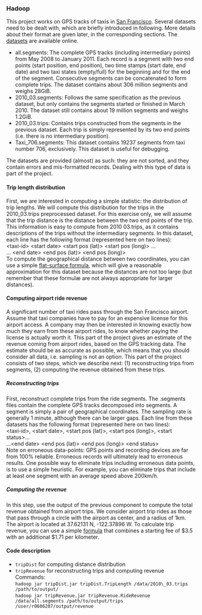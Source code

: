 ### Hadoop
This project works on GPS tracks of taxis in [San Francisco][1]. Several datasets need to be dealt with, which are briefly introduced in following. More details about their format are given later, in the corresponding sections. The [datasets][2] are available online.
- all.segments: The complete GPS tracks (including intermediary points) from May 2008 to January 2011. Each record is a segment with two end points (start position, end position), two time stamps (start date, end date) and two taxi states (empty/full) for the beginning and for the end of the segment. Consecutive segments can be concatenated to form complete trips. The dataset contains about 306 million segments and weighs 28GiB.
- 2010\_03.segments: Follows the same specification as the previous dataset, but only contains the segments started or finished in March 2010. The dataset still contains about 19 million segments and weighs 1.2GiB.
- 2010\_03.trips: Contains trips constructed from the segments in the previous dataset. Each trip is simply represented by its two end points (i.e. there is no intermediary position).
- Taxi\_706.segments: This dataset contains 19237 segments from taxi number 706, exclusively. This dataset is useful for debugging.

The datasets are provided (almost) as such: they are not sorted, and they contain errors and mis-formatted records. Dealing with this type of data is part of the project.
#### Trip length distribution
First, we are interested in computing a simple statistic: the distribution of trip lengths. We will compute this distribution for the trips in the 2010\_03.trips preprocessed dataset. 
For this exercise only, we will assume that the trip distance is the distance between the two end points of the trip. This information is easy to compute from 2010 03.trips, as it contains descriptions of the trips without the intermediary segments. In this dataset, each line has the following format (represented here on two lines):  
\<taxi-id\> \<start date\> \<start pos (lat)\> \<start pos (long)\> …  
… \<end date\> \<end pos (lat)\> \<end pos (long)\>  
To compute the geographical distance between two coordinates, you can use a simple [flat-surface formula][3], which will give a reasonable approximation for this dataset because the distances are not too large (but remember that these formulæ are not always appropriate for larger distances).
#### Computing airport ride revenue
A significant number of taxi rides pass through the San Francisco airport. Assume that taxi companies have to pay for an expensive license for this airport access. A company may then be interested in knowing exactly how much they earn from these airport rides, to know whether paying the license is actually worth it. 
This part of the project gives an estimate of the revenue coming from airport rides, based on the GPS tracking data. The estimate should be as accurate as possible, which means that you should consider all data, i.e. sampling is not an option. 
This part of the project consists of two steps, which we describe next: (1) reconstructing trips from segments, (2) computing the revenue obtained from these trips. 
##### Reconstructing trips
First, reconstruct complete trips from the ride segments. The .segments files contain the complete GPS tracks decomposed into segments. A segment is simply a pair of geographical coordinates. 
The sampling rate is generally 1 minute, although there can be larger gaps. Each line from these datasets has the following format (represented here on two lines):  
\<taxi-id\>, \<start date\>, \<start pos (lat)\>, \<start pos (long)\>, \<start status\>...  
...\<end date\> \<end pos (lat)\> \<end pos (long)\> \<end status\>  
Note on erroneous data-points: GPS points and recording devices are far from 100% reliable. Erroneous records will ultimately lead to erroneous results. One possible way to eliminate trips including erroneous data points, is to use a simple heuristic. For example, you can eliminate trips that include at least one segment with an average speed above 200km/h. 
##### Computing the revenue
In this step, use the output of the previous component to compute the total revenue obtained from airport trips. We consider airport trip rides as those that pass through a circle with the airport as center, and a radius of 1km. The airport is located at 37.62131 N, -122.37896 W. To calculate trip revenue, you can use a simple [formula][4] that combines a starting fee of $3.5 with an additional $1.71 per kilometer. 
#### Code description
- `tripDist` for computing distance distribution  
- `tripRevenue` for reconstructing trips and computing revenue  
Commands:  
`hadoop jar tripDist.jar tripDist.TripLength /data/2010\_03.trips /path/to/output/`  
`hadoop jar tripRevenue.jar tripRevenue.RideRevenue /data/all.segments /path/to/output/trips /user/r0606207/output/revenue`




[1]:	http://stamen.com/work/cabspotting/ "San Francisco"
[2]:	https://people.cs.kuleuven.be/~toon.vancraenendonck/bdap_files/ "datasets"
[3]:	https://en.wikipedia.org/wiki/Geographical_distance
[4]:	http://www.numbeo.com/taxi-fare/city%20result.jsp?country=United+States&city=San+Francisco,+CA